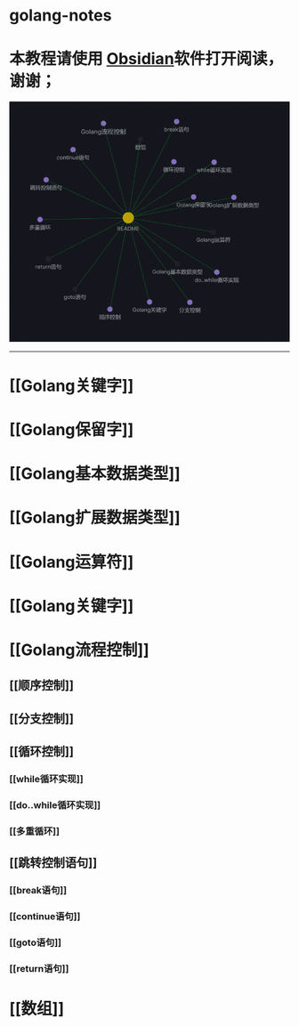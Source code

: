 # golang-notes

# 本教程请使用 [Obsidian](https://obsidian.md/)软件打开阅读，谢谢；

![golang roadmap](https://github.com/sslinux/golang-notes/blob/main/AttachedFiles/index.png)

----


# [[Golang关键字]]
# [[Golang保留字]]
# [[Golang基本数据类型]]
# [[Golang扩展数据类型]]
# [[Golang运算符]]
# [[Golang关键字]]
# [[Golang流程控制]]
## [[顺序控制]]
## [[分支控制]]
## [[循环控制]]
### [[while循环实现]]
### [[do..while循环实现]]
### [[多重循环]]
## [[跳转控制语句]]
### [[break语句]]
### [[continue语句]]
### [[goto语句]]
### [[return语句]]
# [[数组]]
